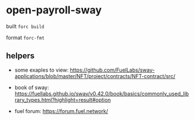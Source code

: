 # open-payroll-sway

built
`forc build`


format
`forc-fmt`

## helpers

+ some exaples to view: 
https://github.com/FuelLabs/sway-applications/blob/master/NFT/project/contracts/NFT-contract/src/

+ book of sway:
https://fuellabs.github.io/sway/v0.42.0/book/basics/commonly_used_library_types.html?highlight=result#option

+ fuel forum:
https://forum.fuel.network/
